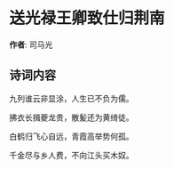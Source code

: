 # 送光禄王卿致仕归荆南

**作者**: 司马光

## 诗词内容

九列谁云非显涂，人生已不负为儒。

拂衣长揖夔龙贵，散髪还为黄绮徒。

白鹤归飞心自远，青霞高举势何孤。

千金尽与乡人费，不向江头买木奴。

